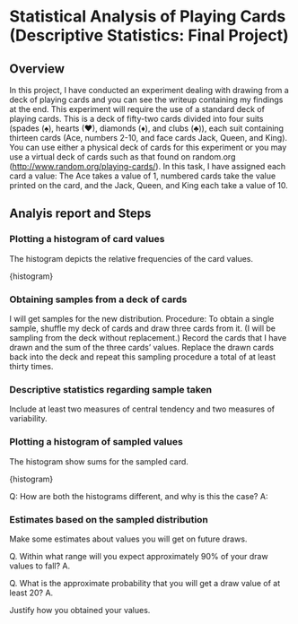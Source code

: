 # Statistical Analysis of Playing Cards (Descriptive Statistics: Final Project)

## Overview
In this project, I have conducted an experiment dealing with drawing from a deck of playing cards and you can see the writeup containing my findings at the end.
This experiment will require the use of a standard deck of playing cards. This is a deck of fifty-two cards divided into four suits (spades (♠), hearts (♥), diamonds (♦), and clubs (♣)), each suit containing thirteen cards (Ace, numbers 2-10, and face cards Jack, Queen, and King). You can use either a physical deck of cards for this experiment or you may use a virtual deck of cards such as that found on random.org (http://www.random.org/playing-cards/). In this task, I have assigned each card a value: The Ace takes a value of 1, numbered cards take the value printed on the card, and the Jack, Queen, and King each take a value of 10.

## Analyis report and Steps

### Plotting a histogram of card values
The histogram depicts the relative frequencies of the card values.

{histogram}

### Obtaining samples from a deck of cards
I will get samples for the new distribution. Procedure: To obtain a single sample, shuffle my deck of cards and draw three cards from it. (I will be sampling from the deck without replacement.) Record the cards that I have drawn and the sum of the three cards’ values. Replace the drawn cards back into the deck and repeat this sampling procedure a total of at least thirty times.

### Descriptive statistics regarding sample taken
Include at least two measures of central tendency and two measures of variability.


### Plotting a histogram of sampled values
The histogram show sums for the sampled card.

{histogram}

Q: How are both the histograms different, and  why is this the case?
A: 


### Estimates based on the sampled distribution
Make some estimates about values you will get on future draws.


Q. Within what range will you expect approximately 90% of your draw values to fall?
A. 

Q. What is the approximate probability that you will get a draw value of at least 20?
A.

Justify how you obtained your values.


